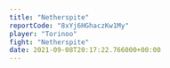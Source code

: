 ```yaml
---
title: "Netherspite"
reportCode: "8xYj6HGhaczKw1My"
player: "Torinoo"
fight: "Netherspite"
date: 2021-09-08T20:17:22.766000+00:00
---
```


